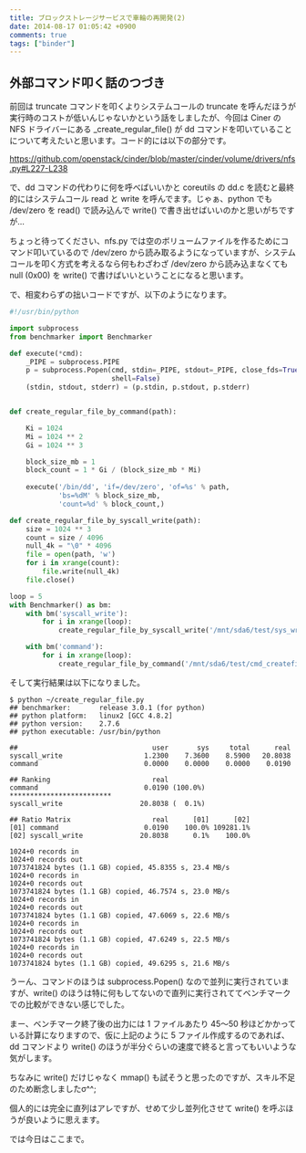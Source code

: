 ```yaml
---
title: ブロックストレージサービスで車輪の再開発(2)
date: 2014-08-17 01:05:42 +0900
comments: true
tags: ["binder"]
---
```


外部コマンド叩く話のつづき
--------------------------

前回は truncate コマンドを叩くよりシステムコールの truncate を呼んだほうが実行時のコストが低いんじゃないかという話をしましたが、今回は Ciner の NFS ドライバーにある _create_regular_file() が dd コマンドを叩いていることについて考えたいと思います。コード的には以下の部分です。

<!--more-->

https://github.com/openstack/cinder/blob/master/cinder/volume/drivers/nfs.py#L227-L238

で、dd コマンドの代わりに何を呼べばいいかと coreutils の dd.c を読むと最終的にはシステムコール read と write を呼んでます。じゃぁ、python でも /dev/zero を read() で読み込んで write() で書き出せばいいのかと思いがちですが…

ちょっと待ってください、nfs.py では空のボリュームファイルを作るためにコマンド叩いているので /dev/zero から読み取るようになっていますが、システムコールを叩く方式を考えるなら何もわざわざ /dev/zero から読み込まなくても null (0x00) を write() で書けばいいということになると思います。

で、相変わらずの拙いコードですが、以下のようになります。
``` python
#!/usr/bin/python

import subprocess
from benchmarker import Benchmarker

def execute(*cmd):
    _PIPE = subprocess.PIPE
    p = subprocess.Popen(cmd, stdin=_PIPE, stdout=_PIPE, close_fds=True,
                         shell=False)
    (stdin, stdout, stderr) = (p.stdin, p.stdout, p.stderr)


def create_regular_file_by_command(path):

    Ki = 1024
    Mi = 1024 ** 2
    Gi = 1024 ** 3    

    block_size_mb = 1
    block_count = 1 * Gi / (block_size_mb * Mi)
    
    execute('/bin/dd', 'if=/dev/zero', 'of=%s' % path,
            'bs=%dM' % block_size_mb,
            'count=%d' % block_count,)

def create_regular_file_by_syscall_write(path):
    size = 1024 ** 3
    count = size / 4096
    null_4k = "\0" * 4096
    file = open(path, 'w')
    for i in xrange(count):
        file.write(null_4k)
    file.close()

loop = 5
with Benchmarker() as bm:
    with bm('syscall_write'):
        for i in xrange(loop):
            create_regular_file_by_syscall_write('/mnt/sda6/test/sys_write_createfile%s.img' % i)

    with bm('command'):
        for i in xrange(loop):
            create_regular_file_by_command('/mnt/sda6/test/cmd_createfile%s.img' % i)
```

そして実行結果は以下になりました。

    $ python ~/create_regular_file.py
    ## benchmarker:       release 3.0.1 (for python)
    ## python platform:   linux2 [GCC 4.8.2]
    ## python version:    2.7.6
    ## python executable: /usr/bin/python
    
    ##                                 user       sys     total      real
    syscall_write                    1.2300    7.3600    8.5900   20.8038
    command                          0.0000    0.0000    0.0000    0.0190
    
    ## Ranking                         real
    command                          0.0190 (100.0%) *************************
    syscall_write                   20.8038 (  0.1%)
    
    ## Ratio Matrix                    real      [01]      [02]
    [01] command                     0.0190    100.0% 109281.1%
    [02] syscall_write              20.8038      0.1%    100.0%
    
    1024+0 records in
    1024+0 records out
    1073741824 bytes (1.1 GB) copied, 45.8355 s, 23.4 MB/s
    1024+0 records in
    1024+0 records out
    1073741824 bytes (1.1 GB) copied, 46.7574 s, 23.0 MB/s
    1024+0 records in
    1024+0 records out
    1073741824 bytes (1.1 GB) copied, 47.6069 s, 22.6 MB/s
    1024+0 records in
    1024+0 records out
    1073741824 bytes (1.1 GB) copied, 47.6249 s, 22.5 MB/s
    1024+0 records in
    1024+0 records out
    1073741824 bytes (1.1 GB) copied, 49.6295 s, 21.6 MB/s


うーん、コマンドのほうは subprocess.Popen() なので並列に実行されていますが、write() のほうは特に何もしてないので直列に実行されててベンチマークでの比較ができない感じでした。

まー、ベンチマーク終了後の出力には 1 ファイルあたり 45〜50 秒ほどかかっている計算になりますので、仮に上記のように 5 ファイル作成するのであれば、dd コマンドより write() のほうが半分ぐらいの速度で終ると言ってもいいような気がします。

ちなみに write() だけじゃなく mmap() も試そうと思ったのですが、スキル不足のため断念しましたσ^^;

個人的には完全に直列はアレですが、せめて少し並列化させて write() を呼ぶほうが良いように思えます。

では今日はここまで。


